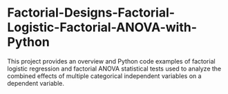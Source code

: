 # Factorial-Designs-Factorial-Logistic-Factorial-ANOVA-with-Python
This project provides an overview and Python code examples of factorial logistic regression and factorial ANOVA statistical tests used to analyze the combined effects of multiple categorical independent variables on a dependent variable.
